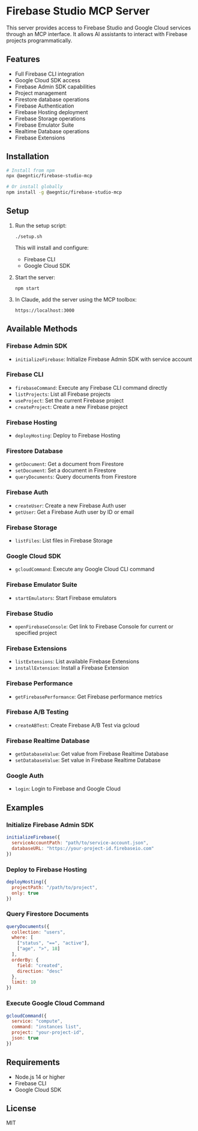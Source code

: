 # Firebase Studio MCP Server

This server provides access to Firebase Studio and Google Cloud services through an MCP interface. It allows AI assistants to interact with Firebase projects programmatically.

## Features

- Full Firebase CLI integration
- Google Cloud SDK access
- Firebase Admin SDK capabilities
- Project management
- Firestore database operations
- Firebase Authentication
- Firebase Hosting deployment
- Firebase Storage operations
- Firebase Emulator Suite
- Realtime Database operations
- Firebase Extensions

## Installation

```bash
# Install from npm
npx @aegntic/firebase-studio-mcp

# Or install globally
npm install -g @aegntic/firebase-studio-mcp
```

## Setup

1. Run the setup script:
   ```
   ./setup.sh
   ```
   This will install and configure:
   - Firebase CLI
   - Google Cloud SDK 

2. Start the server:
   ```
   npm start
   ```

3. In Claude, add the server using the MCP toolbox:
   ```
   https://localhost:3000
   ```

## Available Methods

### Firebase Admin SDK

- `initializeFirebase`: Initialize Firebase Admin SDK with service account

### Firebase CLI

- `firebaseCommand`: Execute any Firebase CLI command directly
- `listProjects`: List all Firebase projects
- `useProject`: Set the current Firebase project
- `createProject`: Create a new Firebase project

### Firebase Hosting

- `deployHosting`: Deploy to Firebase Hosting

### Firestore Database

- `getDocument`: Get a document from Firestore
- `setDocument`: Set a document in Firestore
- `queryDocuments`: Query documents from Firestore

### Firebase Auth

- `createUser`: Create a new Firebase Auth user
- `getUser`: Get a Firebase Auth user by ID or email

### Firebase Storage

- `listFiles`: List files in Firebase Storage

### Google Cloud SDK

- `gcloudCommand`: Execute any Google Cloud CLI command

### Firebase Emulator Suite

- `startEmulators`: Start Firebase emulators

### Firebase Studio

- `openFirebaseConsole`: Get link to Firebase Console for current or specified project

### Firebase Extensions

- `listExtensions`: List available Firebase Extensions
- `installExtension`: Install a Firebase Extension

### Firebase Performance

- `getFirebasePerformance`: Get Firebase performance metrics

### Firebase A/B Testing

- `createABTest`: Create Firebase A/B Test via gcloud

### Firebase Realtime Database

- `getDatabaseValue`: Get value from Firebase Realtime Database
- `setDatabaseValue`: Set value in Firebase Realtime Database

### Google Auth

- `login`: Login to Firebase and Google Cloud

## Examples

### Initialize Firebase Admin SDK

```javascript
initializeFirebase({
  serviceAccountPath: "path/to/service-account.json",
  databaseURL: "https://your-project-id.firebaseio.com"
})
```

### Deploy to Firebase Hosting

```javascript
deployHosting({
  projectPath: "/path/to/project",
  only: true
})
```

### Query Firestore Documents

```javascript
queryDocuments({
  collection: "users",
  where: [
    ["status", "==", "active"],
    ["age", ">", 18]
  ],
  orderBy: {
    field: "created",
    direction: "desc"
  },
  limit: 10
})
```

### Execute Google Cloud Command

```javascript
gcloudCommand({
  service: "compute",
  command: "instances list",
  project: "your-project-id",
  json: true
})
```

## Requirements

- Node.js 14 or higher
- Firebase CLI
- Google Cloud SDK

## License

MIT
